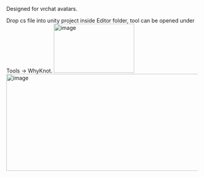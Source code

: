 Designed for vrchat avatars.

Drop cs file into unity project inside Editor folder, tool can be opened under Tools -> WhyKnot.
<img width="212" height="129" alt="image" src="https://github.com/user-attachments/assets/a37420ef-cd13-4a32-a6bb-bef88fe26648" />
<img width="536" height="255" alt="image" src="https://github.com/user-attachments/assets/ab52949b-dc7c-407a-b660-3ced59cfc112" />

